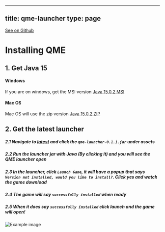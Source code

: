 
---
title: qme-launcher
type: page
---

[See on Github](https://github.com/jakeroggenbuck/qme-launcher/)

# Installing QME

## 1. Get Java 15

#### Windows
If you are on windows, get the MSI version
[Java 15.0.2 MSI](https://developers.redhat.com/download-manager/file/java-15-openjdk-jre-15.0.2.7-1.windows.redhat.x86_64.msi)

#### Mac OS
Mac OS will use the zip version
[Java 15.0.2 ZIP](https://developers.redhat.com/download-manager/file/java-15-openjdk-jre-15.0.2.7-1.windows.redhat.x86_64.zip)


## 2. Get the latest launcher
##### 2.1 Navigate to [latest](https://github.com/qmegame/qme-launcher/releases/latest) and click the `qme-launcher-0.1.1.jar` under assets
##### 2.2 Run the launcher jar with Java (By clicking it) and you will see the QME launcher open
##### 2.3 In the launcher, click `Launch Game`, it will have a popup that says `Version not installed, would you like to install?`. Click yes and watch the game download
##### 2.4 The game will say `successfully installed` when ready
##### 2.5 When it does say `successfully installed` click launch and the game will open!

![Example image](https://github.com/qmegame/qme-launcher/blob/master/qme-launcher-screenshot.png?raw=true)
